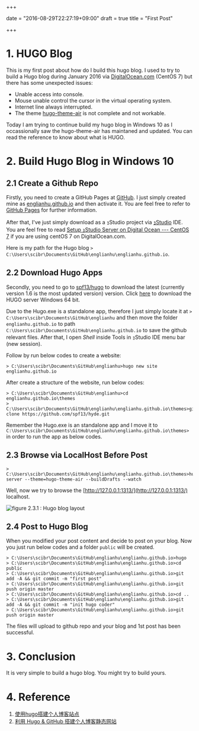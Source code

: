 +++

date = "2016-08-29T22:27:19+09:00"
draft = true
title = "First Post"

+++

# 1. HUGO Blog

  This is my first post about how do I build this hugo blog. I used to try to build a Hugo blog during January 2016 via [DigitalOcean.com](https://m.do.co/c/aabb124120d0) (CentOS 7) but there has some unexpected issues:
  
  - Unable access into console.
  - Mouse unable control the cursor in the virtual operating system.
  - Internet line always interrupted.
  - The theme [hugo-theme-air](https://github.com/syui/hugo-theme-air) is not complete and not workable.

  Today I am trying to continue build my hugo blog in Windows 10 as I occassionally saw the hugo-theme-air has maintaned and updated. You can read the reference to know about what is HUGO.
  
# 2. Build Hugo Blog in Windows 10

## 2.1 Create a Github Repo

  Firstly, you need to create a GitHub Pages at [GitHub](https://github.com). I just simply created mine as [englianhu.github.io](https://github.com/englianhu/englianhu.github.io) and then activate it. You are feel free to refer to [GitHub Pages](https://pages.github.com/) for further information.

  After that, I've just simply download as a ｮStudio project via [ｮStudio](http://www.rstudio.com) IDE. You are feel free to read [Setup ｮStudio Server on Digital Ocean --- CentOS 7](https://github.com/scibrokes/setup-rstudio-server) if you are using centOS 7 on DigitalOcean.com.

  Here is my path for the Hugo blog `> C:\Users\scibr\Documents\GitHub\englianhu\englianhu.github.io`.

## 2.2 Download Hugo Apps

  Secondly, you need to go to [spf13/hugo](https://github.com/spf13/hugo/releases) to download the latest (currently version 1.6 is the most updated version) version. Click [here](https://github.com/spf13/hugo/releases/download/v0.16/hugo_0.16_windows-64bit.zip) to download the HUGO server Windows 64 bit.
  
  Due to the Hugo.exe is a standalone app, therefore I just simply locate it at `> C:\Users\scibr\Documents\GitHub\englianhu` and then move the folder `englianhu.github.io` to path `C:\Users\scibr\Documents\GitHub\englianhu.github.io` to save the github relevant files. After that, I open *Shell* inside Tools in ｮStudio IDE menu bar (new session).
  
  Follow by run below codes to create a website:
  
```
> C:\Users\scibr\Documents\GitHub\englianhu>hugo new site englianhu.github.io
```
  
  After create a structure of the website, run below codes:

```
> C:\Users\scibr\Documents\GitHub\englianhu>cd englianhu.github.io\themes
> C:\Users\scibr\Documents\GitHub\englianhu\englianhu.github.io\themes>git clone https://github.com/spf13/hyde.git
```

  Remember the Hugo.exe is an standalone app and I move it to `C:\Users\scibr\Documents\GitHub\englianhu\englianhu.github.io\themes>` in order to run the app as below codes.

## 2.3 Browse via LocalHost Before Post

```
> C:\Users\scibr\Documents\GitHub\englianhu\englianhu.github.io\themes>hugo server --theme=hugo-theme-air --buildDrafts --watch
```
  
  Well, now we try to browse the [http://127.0.0.1:1313/](http://127.0.0.1:1313/) localhost.
  
![*figure 2.3.1 : Hugo blog layout*](figure/20160910_121813.gif)

## 2.4 Post to Hugo Blog

  When you modified your post content and decide to post on your blog. Now you just run below codes and a folder `public` will be created.

```
> C:\Users\scibr\Documents\GitHub\englianhu\englianhu.github.io>hugo
> C:\Users\scibr\Documents\GitHub\englianhu\englianhu.github.io>cd public
> C:\Users\scibr\Documents\GitHub\englianhu\englianhu.github.io>git add -A && git commit -m "first post"
> C:\Users\scibr\Documents\GitHub\englianhu\englianhu.github.io>git push origin master
> C:\Users\scibr\Documents\GitHub\englianhu\englianhu.github.io>cd ..
> C:\Users\scibr\Documents\GitHub\englianhu\englianhu.github.io>git add -A && git commit -m "init hugo coder"
> C:\Users\scibr\Documents\GitHub\englianhu\englianhu.github.io>git push origin master
```

  The files will upload to github repo and your blog and 1st post has been successful.

# 3. Conclusion

  It is very simple to build a hugo blog. You might try to build yours.

# 4. Reference

1. [使用hugo搭建个人博客站点](http://blog.coderzh.com/2015/08/29/hugo/)
2. [利用 Hugo & GitHub 搭建个人博客静态网站](http://blog.bpcoder.com/2015/12/hugo-create-blog/)

